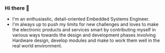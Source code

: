 ### Hi there 👋
- I'm an enthusiastic, detail-oriented Embedded Systems Engineer.
- I'm always up to push my limits for new challenges and loves to make the electronic products and services smart by contributing myself in various ways towards the design and development phases involving Hardware design, develop modules and make to work them well in the real world environment.
 
<!--
**hartalkaraditya/hartalkaraditya** is a ✨ _special_ ✨ repository because its `README.md` (this file) appears on your GitHub profile.

Here are some ideas to get you started:

### 🔭 I’m currently working on ...
- 🌱 I’m currently learning ...
- 👯 I’m looking to collaborate on ...
- 🤔 I’m looking for help with ...
- 💬 Ask me about ...
- 📫 How to reach me: ...
- 😄 Pronouns: ...
- ⚡ Fun fact: ...
-->
